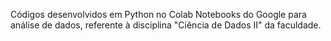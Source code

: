 Códigos desenvolvidos em Python no Colab Notebooks do Google para análise de dados, referente à disciplina "Ciência de Dados II" da faculdade.
